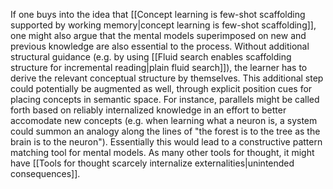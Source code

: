If one buys into the idea that [[Concept learning is few-shot scaffolding supported by working memory|concept learning is few-shot scaffolding]], one might also argue that the mental models superimposed on new and previous knowledge are also essential to the process. Without additional structural guidance (e.g. by using [[Fluid search enables scaffolding structure for incremental reading|plain fluid search]]), the learner has to derive the relevant conceptual structure by themselves. This additional step could potentially be augmented as well, through explicit position cues for placing concepts in semantic space. For instance, parallels might be called forth based on reliably internalized knowledge in an effort to better accomodate new concepts (e.g. when learning what a neuron is, a system could summon an analogy along the lines of "the forest is to the tree as the brain is to the neuron"). Essentially this would lead to a constructive pattern matching tool for mental models. As many other tools for thought, it might have [[Tools for thought scarcely internalize externalities|unintended consequences]].